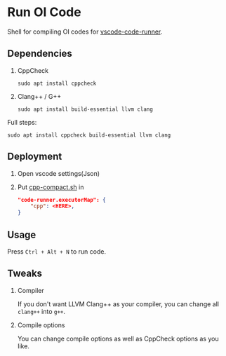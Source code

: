 # Run OI Code

Shell for compiling OI codes for [vscode-code-runner](https://github.com/formulahendry/vscode-code-runner).

## Dependencies

1. CppCheck

    ```shell
    sudo apt install cppcheck
    ```

1. Clang++ / G++

    ```shell
    sudo apt install build-essential llvm clang
    ```

Full steps:

```shell
sudo apt install cppcheck build-essential llvm clang
```

## Deployment

1. Open vscode settings(Json)

1. Put [cpp-compact.sh](./cpp-compact.sh) in

    ```json
    "code-runner.executorMap": {
        "cpp": <HERE>,
    }
    ```

## Usage

Press `Ctrl + Alt + N` to run code.

## Tweaks

1. Compiler

    If you don't want LLVM Clang++ as your compiler, you can change all `clang++` into `g++`.

2. Compile options

    You can change compile options as well as CppCheck options as you like.
